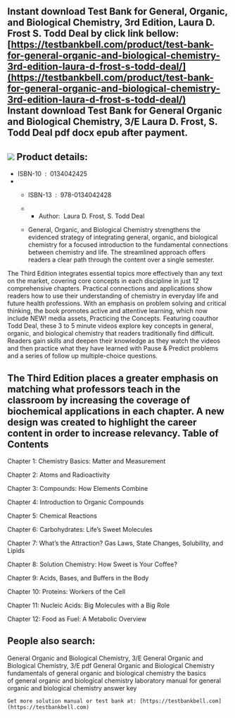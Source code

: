 Instant download **Test Bank for General, Organic, and Biological Chemistry, 3rd Edition, Laura D. Frost S. Todd Deal** by click link bellow:  
[https://testbankbell.com/product/test-bank-for-general-organic-and-biological-chemistry-3rd-edition-laura-d-frost-s-todd-deal/](https://testbankbell.com/product/test-bank-for-general-organic-and-biological-chemistry-3rd-edition-laura-d-frost-s-todd-deal/)  
**Instant download Test Bank for General Organic and Biological Chemistry, 3/E Laura D. Frost, S. Todd Deal pdf docx epub after payment.**
------------------------------------------------------------------------------------------------------------------------------------------


![](https://testbankbell.com/wp-content/uploads/2023/05/9780134041568_TestBank.jpg)
**Product details:**
--------------------


* ISBN-10 ‏ : ‎ 0134042425
* * ISBN-13 ‏ : ‎ 978-0134042428
  * * Author:  Laura D. Frost, S. Todd Deal
   
  * General, Organic, and Biological Chemistry strengthens the evidenced strategy of integrating general, organic, and biological chemistry for a focused introduction to the fundamental connections between chemistry and life. The streamlined approach offers readers a clear path through the content over a single semester.
 
The Third Edition integrates essential topics more effectively than any text on the market, covering core concepts in each discipline in just 12 comprehensive chapters. Practical connections and applications show readers how to use their understanding of chemistry in everyday life and future health professions. With an emphasis on problem solving and critical thinking, the book promotes active and attentive learning, which now include NEW! media assets, Practicing the Concepts. Featuring coauthor Todd Deal, these 3 to 5 minute videos explore key concepts in general, organic, and biological chemistry that readers traditionally find difficult. Readers gain skills and deepen their knowledge as they watch the videos and then practice what they have learned with Pause & Predict problems and a series of follow up multiple-choice questions.



 The Third Edition places a greater emphasis on matching what professors teach in the classroom by increasing the coverage of biochemical applications in each chapter. A new design was created to highlight the career content in order to increase relevancy.
 **Table of Contents**
 ---------------------



 Chapter 1: Chemistry Basics: Matter and Measurement

 Chapter 2: Atoms and Radioactivity

 Chapter 3: Compounds: How Elements Combine

 Chapter 4: Introduction to Organic Compounds

 Chapter 5: Chemical Reactions

 Chapter 6: Carbohydrates: Life’s Sweet Molecules

 Chapter 7: What’s the Attraction? Gas Laws, State Changes, Solubility, and Lipids

 Chapter 8: Solution Chemistry: How Sweet is Your Coffee?

 Chapter 9: Acids, Bases, and Buffers in the Body

 Chapter 10: Proteins: Workers of the Cell

 Chapter 11: Nucleic Acids: Big Molecules with a Big Role

 Chapter 12: Food as Fuel: A Metabolic Overview

 **People also search:**
 -----------------------


 General Organic and Biological Chemistry, 3/E
 General Organic and Biological Chemistry, 3/E pdf
 General Organic and Biological Chemistry
 fundamentals of general organic and biological chemistry
 the basics of general organic and biological chemistry
 laboratory manual for general organic and biological chemistry answer key

    Get more solution manual or test bank at: [https://testbankbell.com](https://testbankbell.com)
